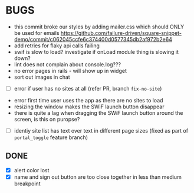 # BUGS

- this commit broke our styles by adding mailer.css which should ONLY be used
  for emails
  https://github.com/failure-driven/square-snippet-demo/commit/c062045ccfe6c374400d0577345db2af972b2e64
- add retries for flaky api calls failing
- swif is slow to load? investigate if onLoad module thing is slowing it down?
- lint does not complain about console.log???
- no error pages in rails - will show up in widget
- sort out images in chat
- [ ] error if user has no sites at all (refer PR, branch `fix-no-site`)
- error first time user uses the app as there are no sites to load
- resizing the window makes the SWiF launch button disappear
- there is quite a lag when dragging the SWiF launch button around the screen,
  is this on puropse?
- [ ] identiy site list has text over text in different page sizes (fixed as part of `portal_toggle` feature branch)

## DONE

- [x] alert color lost
- [x] name and sign out button are too close together in less than medium breakpoint
